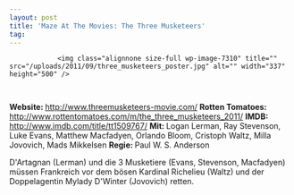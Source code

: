 ```yaml
---
layout: post
title: 'Maze At The Movies: The Three Musketeers'
tag: 
---
```



                <img class="alignnone size-full wp-image-7310" title="" src="/uploads/2011/09/three_musketeers_poster.jpg" alt="" width="337" height="500" />
<img class="alignnone size-full wp-image-5898" title="movie_review_4stars" src="/uploads/2010/02/movie_review_4stars.png" alt="" width="75" height="15" />
<p><strong> Website: </strong><a href="http://www.threemusketeers-movie.com/"><a href="http://www.threemusketeers-movie.com/">http://www.threemusketeers-movie.com/</a></a>
<strong>Rotten Tomatoes: </strong><a href="http://www.rottentomatoes.com/m/the_three_musketeers_2011/"><a href="http://www.rottentomatoes.com/m/the_three_musketeers_2011/">http://www.rottentomatoes.com/m/the_three_musketeers_2011/</a></a>
<strong>IMDB: </strong><a href="http://www.imdb.com/title/tt1509767/"><a href="http://www.imdb.com/title/tt1509767/">http://www.imdb.com/title/tt1509767/</a></a>
<strong>Mit: </strong>Logan Lerman, Ray Stevenson, Luke Evans, Matthew Macfadyen, Orlando Bloom, Cristoph Waltz, Milla Jovovich, Mads Mikkelsen
<strong>Regie: </strong>Paul W. S. Anderson</p>
<p>D'Artagnan (Lerman) und die 3 Musketiere (Evans, Stevenson, Macfadyen) müssen Frankreich vor dem bösen Kardinal Richelieu (Waltz) und der Doppelagentin Mylady D'Winter (Jovovich) retten.</p>
            
